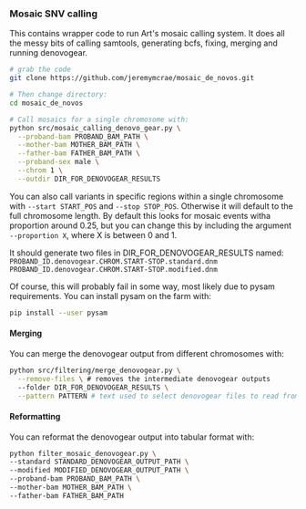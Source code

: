 ### Mosaic SNV calling
This contains wrapper code to run Art's mosaic calling system. It does all the
messy bits of calling samtools, generating bcfs, fixing, merging and running
denovogear.

```sh
# grab the code
git clone https://github.com/jeremymcrae/mosaic_de_novos.git

# Then change directory:
cd mosaic_de_novos

# Call mosaics for a single chromosome with:
python src/mosaic_calling_denovo_gear.py \
  --proband-bam PROBAND_BAM_PATH \
  --mother-bam MOTHER_BAM_PATH \
  --father-bam FATHER_BAM_PATH \
  --proband-sex male \
  --chrom 1 \
  --outdir DIR_FOR_DENOVOGEAR_RESULTS
```

You can also call variants in specific regions within a single chromosome with
`--start START_POS` and `--stop STOP_POS`. Otherwise it will default to the full
chromosome length. By default this looks for mosaic events witha proportion
around 0.25, but you can change this by including the argument `--proportion X`,
where X is between 0 and 1.

It should generate two files in DIR_FOR_DENOVOGEAR_RESULTS named:
`PROBAND_ID.denovogear.CHROM.START-STOP.standard.dnm`
`PROBAND_ID.denovogear.CHROM.START-STOP.modified.dnm`

Of course, this will probably fail in some way, most likely due to pysam
requirements. You can install pysam on the farm with:
```sh
pip install --user pysam
```

#### Merging
You can merge the denovogear output from different chromosomes with:
```sh
python src/filtering/merge_denovogear.py \
  --remove-files \ # removes the intermediate denovogear outputs
  --folder DIR_FOR_DENOVOGEAR_RESULTS \
  --pattern PATTERN # text used to select denovogear files to read from, must be contained within the full path, eg "modified" or "standard"
```

#### Reformatting
You can reformat the denovogear output into tabular format with:
```sh
python filter_mosaic_denovogear.py \
--standard STANDARD_DENOVOGEAR_OUTPUT_PATH \
--modified MODIFIED_DENOVOGEAR_OUTPUT_PATH \
--proband-bam PROBAND_BAM_PATH \
--mother-bam MOTHER_BAM_PATH \
--father-bam FATHER_BAM_PATH
```
